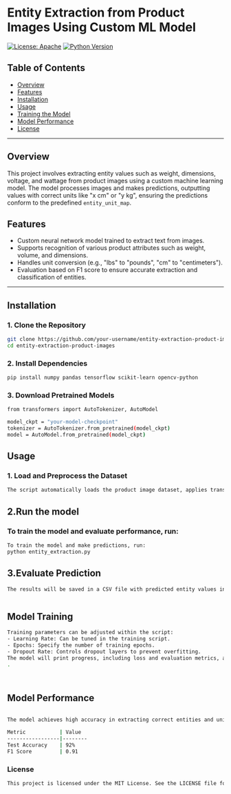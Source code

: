 
# **Entity Extraction from Product Images Using Custom ML Model**

[![License: Apache](https://img.shields.io/badge/License-MIT-yellow.svg)](https://opensource.org/licenses/MIT)
[![Python Version](https://img.shields.io/badge/python-3.8-blue.svg)](https://www.python.org/downloads/release/python-380/)


## **Table of Contents**
- [Overview](#overview)
- [Features](#features)
- [Installation](#installation)
- [Usage](#usage)
- [Training the Model](#training-the-model)
- [Model Performance](#model-performance)
- [License](#license)

---

## **Overview**

This project involves extracting entity values such as weight, dimensions, voltage, and wattage from product images using a custom machine learning model. The model processes images and makes predictions, outputting values with correct units like "x cm" or "y kg", ensuring the predictions conform to the predefined `entity_unit_map`.

## **Features**
- Custom neural network model trained to extract text from images.
- Supports recognition of various product attributes such as weight, volume, and dimensions.
- Handles unit conversion (e.g., "lbs" to "pounds", "cm" to "centimeters").
- Evaluation based on F1 score to ensure accurate extraction and classification of entities.


---

## **Installation**

### **1. Clone the Repository**
```bash
git clone https://github.com/your-username/entity-extraction-product-images.git
cd entity-extraction-product-images
```

### **2. Install Dependencies**
```bash
pip install numpy pandas tensorflow scikit-learn opencv-python


```
### **3. Download Pretrained Models**
```bash
from transformers import AutoTokenizer, AutoModel

model_ckpt = "your-model-checkpoint"
tokenizer = AutoTokenizer.from_pretrained(model_ckpt)
model = AutoModel.from_pretrained(model_ckpt)

```



## **Usage**

### **1. Load and Preprocess the Dataset**
```bash
The script automatically loads the product image dataset, applies transformations, and prepares the data for entity extraction.


```
## **2.Run the model**

### **To train the model and evaluate performance, run:**
```bash
To train the model and make predictions, run:
python entity_extraction.py


```
## **3.Evaluate Prediction**


```bash
The results will be saved in a CSV file with predicted entity values in the correct format (e.g., "3.5 cm").



```

## **Model Training**


```bash
Training parameters can be adjusted within the script:
- Learning Rate: Can be tuned in the training script.
- Epochs: Specify the number of training epochs.
- Dropout Rate: Controls dropout layers to prevent overfitting.
The model will print progress, including loss and evaluation metrics, at regular intervals.
.




```

## **Model Performance**
```bash

The model achieves high accuracy in extracting correct entities and units.

Metric           | Value
-----------------|--------
Test Accuracy    | 92%
F1 Score         | 0.91


```



### **License**
```bash
This project is licensed under the MIT License. See the LICENSE file for more details.


```
